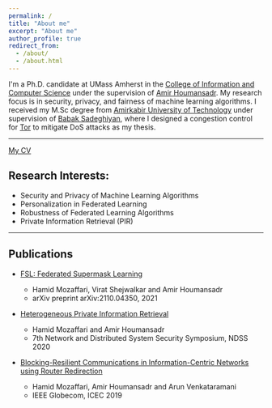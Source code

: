 ```yaml
---
permalink: /
title: "About me"
excerpt: "About me"
author_profile: true
redirect_from:
  - /about/
  - /about.html
---
```


I'm a Ph.D. candidate at UMass Amherst in the [College of Information and Computer Science] under the supervision of [Amir Houmansadr]. My research focus is in security, privacy, and fairness of machine learning algorithms. I received my M.Sc degree from [Amirkabir University of Technology] under supervision of [Babak Sadeghiyan], where I designed a congestion control for [Tor] to mitigate DoS attacks as my thesis.

---

[My CV](https://people.cs.umass.edu/~hamid/resume.pdf)

## Research Interests:
- Security and Privacy of Machine Learning Algorithms
- Personalization in Federated Learning
- Robustness of Federated Learning Algorithms
- Private Information Retrieval (PIR)


[Amir Houmansadr]: <https://people.cs.umass.edu/~amir/>
[College of Information and Computer Science]: <https://www.cics.umass.edu/>
[Babak Sadeghiyan]: <https://aut.ac.ir/cv/2102/BABAK-SADEGHIYAN?slc_lang=en&&cv=2102&mod=scv>
[Amirkabir University of Technology]: <https://aut.ac.ir/>
[Tor]: <https://www.torproject.org/>

---

## Publications
- [FSL: Federated Supermask Learning](https://arxiv.org/abs/2110.04350)   
    - Hamid Mozaffari, Virat Shejwalkar and Amir Houmansadr   
    - arXiv preprint arXiv:2110.04350, 2021

- [Heterogeneous Private Information Retrieval](https://par.nsf.gov/servlets/purl/10183612)   
    - Hamid Mozaffari and Amir Houmansadr   
    - 7th Network and Distributed System Security Symposium, NDSS 2020
    
- [Blocking-Resilient Communications in Information-Centric Networks using Router    Redirection](https://par.nsf.gov/servlets/purl/10183613)
    - Hamid Mozaffari, Amir Houmansadr and Arun Venkataramani   
    - IEEE Globecom, ICEC 2019  
